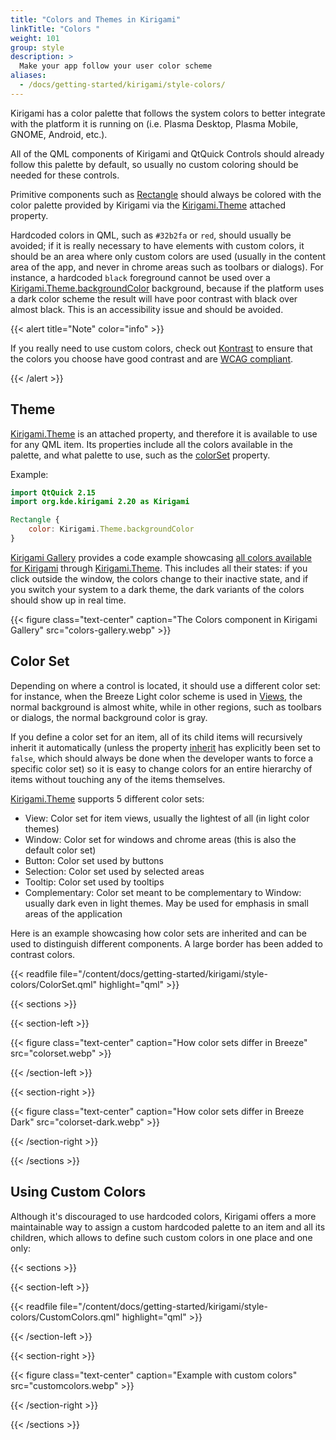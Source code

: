 ```yaml
---
title: "Colors and Themes in Kirigami"
linkTitle: "Colors "
weight: 101
group: style
description: >
  Make your app follow your user color scheme
aliases:
  - /docs/getting-started/kirigami/style-colors/
---
```


Kirigami has a color palette that follows the system colors to better integrate
with the platform it is running on (i.e. Plasma Desktop, Plasma Mobile,
GNOME, Android, etc.).

All of the QML components of Kirigami and QtQuick Controls should already
follow this palette by default, so usually no custom coloring should be needed 
for these controls.

Primitive components such as [Rectangle](docs:qtquick;QtQuick.Rectangle) should always be colored with the
color palette provided by Kirigami via the [Kirigami.Theme](docs:kirigami2;Kirigami::PlatformTheme) attached property.

Hardcoded colors in QML, such as `#32b2fa` or `red`, should usually be
avoided; if it is really necessary to have elements with custom colors, it should be an area where only custom colors are used (usually in the content area of the app, and never in chrome areas such as toolbars or dialogs). For instance, a hardcoded `black` foreground cannot be used over a
[Kirigami.Theme.backgroundColor](docs:kirigami2;Kirigami::PlatformTheme::backgroundColor) background, because if the platform uses a
dark color scheme the result will have poor contrast with black over almost black. This is an accessibility issue and should be avoided.

{{< alert title="Note" color="info" >}}

If you really need to use custom colors, check out [Kontrast](https://apps.kde.org/kontrast/) to ensure that the colors you choose have good contrast and are [WCAG compliant](https://en.wikipedia.org/wiki/Web_Content_Accessibility_Guidelines).

{{< /alert >}}

## Theme

[Kirigami.Theme](docs:kirigami2;Kirigami::PlatformTheme) is an attached property, and therefore it is available to use for any QML item. Its properties include all the colors available in the
palette, and what palette to use, such as the [colorSet](docs:kirigami2;Kirigami::PlatformTheme::colorSet) property.

Example:

```qml
import QtQuick 2.15
import org.kde.kirigami 2.20 as Kirigami

Rectangle {
    color: Kirigami.Theme.backgroundColor
}
```

[Kirigami Gallery](../introduction-kirigami-gallery) provides a code example showcasing [all colors available for Kirigami](https://invent.kde.org/sdk/kirigami-gallery/-/blob/master/src/data/contents/ui/gallery/ColorsGallery.qml) through [Kirigami.Theme](docs:kirigami2;Kirigami::PlatformTheme). This includes all their states: if you click outside the window, the colors change to their inactive state, and if you switch your system to a dark theme, the dark variants of the colors should show up in real time.

{{< figure class="text-center" caption="The Colors component in Kirigami Gallery" src="colors-gallery.webp"  >}}

## Color Set

Depending on where a control is located, it should use a different color set: for instance, when the Breeze Light color scheme is used in [Views](https://doc.qt.io/qt-6/qtquick-modelviewsdata-modelview.html), the normal background is almost white, while in other regions, such as toolbars or
dialogs, the normal background color is gray.

If you define a color set for an item, all of its child items will recursively inherit it automatically (unless the property [inherit](docs:kirigami2;Kirigami::PlatformTheme::inherit) has
explicitly been set to `false`, which should always be done when the developer 
wants to force a specific color set) so it is easy to change colors for an 
entire hierarchy of items without touching any of the items themselves.

[Kirigami.Theme](docs:kirigami2;Kirigami::PlatformTheme) supports 5 different color sets:

* View: Color set for item views, usually the lightest of all
  (in light color themes)
* Window: Color set for windows and chrome areas (this is also the default color set)
* Button: Color set used by buttons
* Selection: Color set used by selected areas
* Tooltip: Color set used by tooltips
* Complementary: Color set meant to be complementary to Window: usually
  dark even in light themes. May be used for emphasis in small
  areas of the application

Here is an example showcasing how color sets are inherited and can be used to distinguish different components. A large border has been added to contrast colors.

{{< readfile file="/content/docs/getting-started/kirigami/style-colors/ColorSet.qml" highlight="qml" >}}

{{< sections >}}

{{< section-left >}}

{{< figure class="text-center" caption="How color sets differ in Breeze" src="colorset.webp" >}}

{{< /section-left >}}

{{< section-right >}}

{{< figure class="text-center" caption="How color sets differ in Breeze Dark" src="colorset-dark.webp" >}}

{{< /section-right >}}

{{< /sections >}}

## Using Custom Colors

Although it's discouraged to use hardcoded colors, Kirigami offers a more 
maintainable way to assign a custom hardcoded palette to an item and all its 
children, which allows to define such custom colors in one place and one
only:

{{< sections >}}

{{< section-left >}}

{{< readfile file="/content/docs/getting-started/kirigami/style-colors/CustomColors.qml" highlight="qml" >}}

{{< /section-left >}}

{{< section-right >}}

{{< figure class="text-center" caption="Example with custom colors" src="customcolors.webp" >}}

{{< /section-right >}}

{{< /sections >}}



